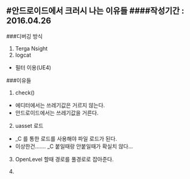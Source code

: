 #안드로이드에서 크러시 나는 이유들
####작성기간 : 2016.04.26
---
###디버깅 방식
1. Terga Nsight
2. logcat
  - 필터 이용(UE4)

###이유들
1. check()
  - 에디터에서는 쓰레기값은 거르지 않는다.
  - 안드로이드에서는 쓰레기값을 거른다.
  
2. uasset 로드
  - _C 를 통한 로드를 사용해야 파일 로드가 된다.
  - 이상한건....... _C 붙일때랑 안붙일때가 확실치 않다...
  
3. OpenLevel 할때 경로를 풀경로로 잡아준다.

4. 
